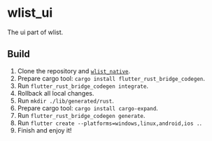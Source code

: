 # wlist_ui

The ui part of wlist.

## Build

1. Clone the repository and [`wlist_native`](https://github.com/wlist_org/wlist_native).
2. Prepare cargo tool: `cargo install flutter_rust_bridge_codegen`.
3. Run `flutter_rust_bridge_codegen integrate`.
4. Rollback all local changes.
5. Run `mkdir ./lib/generated/rust`.
6. Prepare cargo tool: `cargo install cargo-expand`.
7. Run `flutter_rust_bridge_codegen generate`.
8. Run `flutter create --platforms=windows,linux,android,ios .`.
9. Finish and enjoy it!
